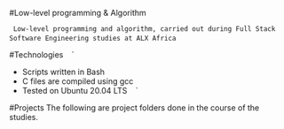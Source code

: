 #Low-level programming & Algorithm
 
` ` `
Low-level programming and algorithm, carried out during Full Stack Software Engineering studies at ALX Africa
` ` `

#Technologies
` ` `
- Scripts written in Bash
- C files are compiled using gcc
- Tested on Ubuntu 20.04 LTS
` ` `

#Projects
The following are project folders done in the course of the studies.
